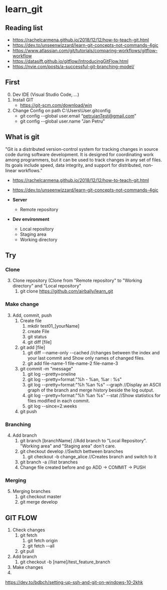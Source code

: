 # learn_git

## Reading list

- https://rachelcarmena.github.io/2018/12/12/how-to-teach-git.html
- https://dev.to/unseenwizzard/learn-git-concepts-not-commands-4gjc
- https://www.atlassian.com/git/tutorials/comparing-workflows/gitflow-workflow
- https://datasift.github.io/gitflow/IntroducingGitFlow.html
- https://nvie.com/posts/a-successful-git-branching-model/

## First

0. Dev IDE (Visual Studio Code, ...)
1. Install GIT 
    - https://git-scm.com/download/win
2. Change Config on path C:\Users\User\.gitconfig
    - git config --global user.email “petrujanTest@gmail.com”  
    - git config --global user.name "Jan Petru"

## What is git

"Git is a distributed version-control system for tracking changes in source code during software development. It is designed for coordinating work among programmers, but it can be used to track changes in any set of files. Its goals include speed, data integrity, and support for distributed, non-linear workflows."

- https://rachelcarmena.github.io/2018/12/12/how-to-teach-git.html
- https://dev.to/unseenwizzard/learn-git-concepts-not-commands-4gjc

- **Server**
  - Remote repository
- **Dev environment**
  - Local repository
  - Staging area
  - Working directory

## Try

### Clone

3. Clone repository (Clone from "Remote repository" to "Working directory" and "Local repository"
    1. git clone https://github.com/airbally/learn_git

### Make change

3. Add, commit, push
    1. Create file
        1. mkdir test01_[yourName]
        2. create File
        3. git status
        4. git diff [file]
    2. git add [file]
        1. git diff --name-only --cached //changes between the index and your last commit and Show only names of changed files.
        2. git add file-name-1 file-name-2 file-name-3
    3. git commit -m "message"
        1. git log --pretty=oneline
        2. git log --pretty=format:"%h - %an, %ar : %s"
        3. git log --pretty=format:"%h %an %s" --graph //Display an ASCII graph of the branch and merge history beside the log output.
        4. git log --pretty=format:"%h %an %s"  --stat  //Show statistics for files modified in each commit.
        5. git log --since=2.weeks
    4. git push 

### Branching

4. Add branch
    1. git branch [branchName]  //Add branch to "Local Repository". "Working area" and "Staging area" don't care. 
    2. git checkout develop //Switch bettween branches
        1. git checkout -b change_alice //Creates branch and switch to it
    3. git branch -a //list branches
    4. Change file created before and go ADD -> COMMIT -> PUSH

### Merging

5. Merging branches
    1. git checkout master
    2. git merge develop

## GIT FLOW

1. Check changes
   1. git fetch
      1. git fetch origin
      2. git fetch --all
   2. git pull
2. Add branch
   1. git checkout -b [name]/test_feature_branch
3. Make changes
4. 

https://dev.to/bdbch/setting-up-ssh-and-git-on-windows-10-2khk
